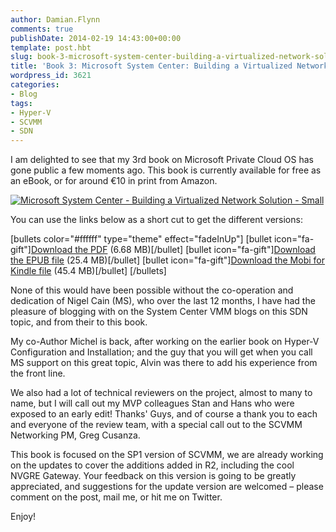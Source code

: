 ```yaml
---
author: Damian.Flynn
comments: true
publishDate: 2014-02-19 14:43:00+00:00
template: post.hbt
slug: book-3-microsoft-system-center-building-a-virtualized-network-solution
title: 'Book 3: Microsoft System Center: Building a Virtualized Network Solution'
wordpress_id: 3621
categories:
- Blog
tags:
- Hyper-V
- SCVMM
- SDN
---
```


I am delighted to see that my 3rd book on Microsoft Private Cloud OS has gone public a few moments ago. This book is currently available for free as an eBook, or for around €10 in print from Amazon.

[![Microsoft System Center - Building a Virtualized Network Solution - Small](http://blogdamianflynn.blob.core.windows.net/wordpress/2014/02/Microsoft-System-Center-Building-a-Virtualized-Network-Solution-Small.png)](http://blogdamianflynn.blob.core.windows.net/wordpress/2014/02/Microsoft-System-Center-Building-a-Virtualized-Network-Solution-Small.png)

You can use the links below as a short cut to get the different versions:

[bullets color="#ffffff" type="theme" effect="fadeInUp"]
[bullet icon="fa-gift"][Download the PDF](http://aka.ms/683105pdf) (6.68 MB)[/bullet]
[bullet icon="fa-gift"][Download the EPUB file](http://aka.ms/683105epub) (25.4 MB)[/bullet]
[bullet icon="fa-gift"][Download the Mobi for Kindle file](http://aka.ms/683105mobi) (45.4 MB)[/bullet]
[/bullets]

None of this would have been possible without the co-operation and dedication of Nigel Cain (MS), who over the last 12 months, I have had the pleasure of blogging with on the System Center VMM blogs on this SDN topic, and from their to this book.

My co-Author Michel is back, after working on the earlier book on Hyper-V Configuration and Installation; and the guy that you will get when you call MS support on this great topic, Alvin was there to add his experience from the front line.

We also had a lot of technical reviewers on the project, almost to many to name, but I will call out my MVP colleagues Stan and Hans who were exposed to an early edit! Thanks' Guys, and of course a thank you to each and everyone of the review team, with a special call out to the SCVMM Networking PM, Greg Cusanza.

This book is focused on the SP1 version of SCVMM, we are already working on the updates to cover the additions added in R2, including the cool NVGRE Gateway. Your feedback on this version is going to be greatly appreciated, and suggestions for the update version are welcomed – please comment on the post, mail me, or hit me on Twitter.

Enjoy!

